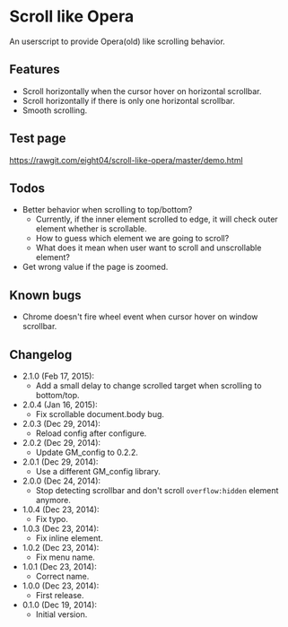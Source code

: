 Scroll like Opera
=================
An userscript to provide Opera(old) like scrolling behavior.

Features
--------
* Scroll horizontally when the cursor hover on horizontal scrollbar.
* Scroll horizontally if there is only one horizontal scrollbar.
* Smooth scrolling.

Test page
---------
<https://rawgit.com/eight04/scroll-like-opera/master/demo.html>

Todos
-----
* Better behavior when scrolling to top/bottom?
	- Currently, if the inner element scrolled to edge, it will check outer element whether is scrollable.
	- How to guess which element we are going to scroll?
	- What does it mean when user want to scroll and unscrollable element?
* Get wrong value if the page is zoomed.

Known bugs
----------
* Chrome doesn't fire wheel event when cursor hover on window scrollbar.

Changelog
---------
* 2.1.0 (Feb 17, 2015):
	- Add a small delay to change scrolled target when scrolling to bottom/top.
* 2.0.4 (Jan 16, 2015):
	- Fix scrollable document.body bug.
* 2.0.3 (Dec 29, 2014):
	- Reload config after configure.
* 2.0.2 (Dec 29, 2014):
	- Update GM_config to 0.2.2.
* 2.0.1 (Dec 29, 2014):
	- Use a different GM_config library.
* 2.0.0 (Dec 24, 2014):
	- Stop detecting scrollbar and don't scroll `overflow:hidden` element anymore.
* 1.0.4 (Dec 23, 2014):
	- Fix typo.
* 1.0.3 (Dec 23, 2014):
	- Fix inline element.
* 1.0.2 (Dec 23, 2014):
	- Fix menu name.
* 1.0.1 (Dec 23, 2014):
	- Correct name.
* 1.0.0 (Dec 23, 2014):
	- First release.
* 0.1.0 (Dec 19, 2014):
	- Initial version.
